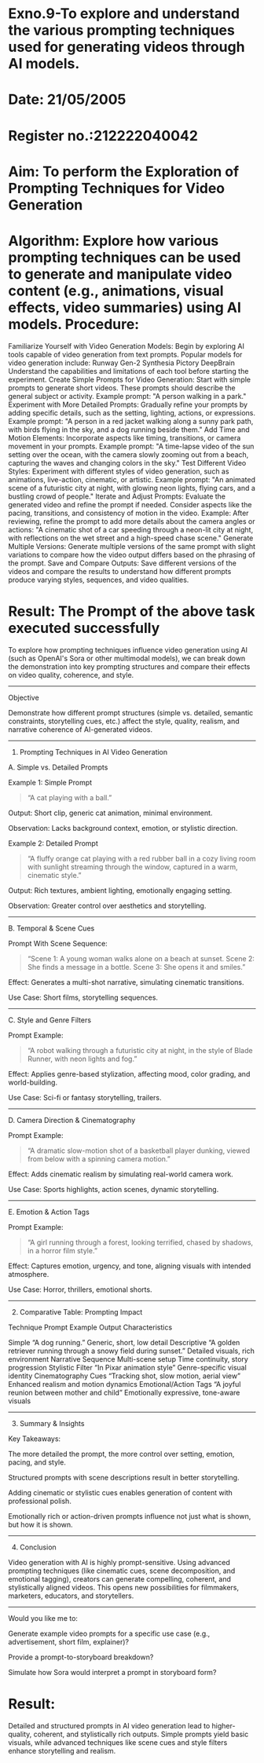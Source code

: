# Exno.9-To explore and understand the various prompting techniques used for generating videos through AI models. 

# Date: 21/05/2005
# Register no.:212222040042
# Aim: To perform the Exploration of Prompting Techniques for Video Generation
# Algorithm: Explore how various prompting techniques can be used to generate and manipulate video content (e.g., animations, visual effects, video summaries) using AI models. Procedure:
Familiarize Yourself with Video Generation Models:
Begin by exploring AI tools capable of video generation from text prompts. Popular models for video generation include:
Runway Gen-2
Synthesia
Pictory
DeepBrain
Understand the capabilities and limitations of each tool before starting the experiment.
Create Simple Prompts for Video Generation:
Start with simple prompts to generate short videos. These prompts should describe the general subject or activity.
Example prompt: "A person walking in a park."
Experiment with More Detailed Prompts:
Gradually refine your prompts by adding specific details, such as the setting, lighting, actions, or expressions.
Example prompt: "A person in a red jacket walking along a sunny park path, with birds flying in the sky, and a dog running beside them."
Add Time and Motion Elements:
Incorporate aspects like timing, transitions, or camera movement in your prompts.
Example prompt: "A time-lapse video of the sun setting over the ocean, with the camera slowly zooming out from a beach, capturing the waves and changing colors in the sky."
Test Different Video Styles:
Experiment with different styles of video generation, such as animations, live-action, cinematic, or artistic.
Example prompt: "An animated scene of a futuristic city at night, with glowing neon lights, flying cars, and a bustling crowd of people."
Iterate and Adjust Prompts:
Evaluate the generated video and refine the prompt if needed. Consider aspects like the pacing, transitions, and consistency of motion in the video.
Example: After reviewing, refine the prompt to add more details about the camera angles or actions: "A cinematic shot of a car speeding through a neon-lit city at night, with reflections on the wet street and a high-speed chase scene."
Generate Multiple Versions:
Generate multiple versions of the same prompt with slight variations to compare how the video output differs based on the phrasing of the prompt.
Save and Compare Outputs:
Save different versions of the videos and compare the results to understand how different prompts produce varying styles, sequences, and video qualities.


# Result: The Prompt of the above task executed successfully

To explore how prompting techniques influence video generation using AI (such as OpenAI's Sora or other multimodal models), we can break down the demonstration into key prompting structures and compare their effects on video quality, coherence, and style.


---

Objective

Demonstrate how different prompt structures (simple vs. detailed, semantic constraints, storytelling cues, etc.) affect the style, quality, realism, and narrative coherence of AI-generated videos.


---

1. Prompting Techniques in AI Video Generation

A. Simple vs. Detailed Prompts

Example 1: Simple Prompt

> “A cat playing with a ball.”



Output: Short clip, generic cat animation, minimal environment.

Observation: Lacks background context, emotion, or stylistic direction.


Example 2: Detailed Prompt

> “A fluffy orange cat playing with a red rubber ball in a cozy living room with sunlight streaming through the window, captured in a warm, cinematic style.”



Output: Rich textures, ambient lighting, emotionally engaging setting.

Observation: Greater control over aesthetics and storytelling.



---

B. Temporal & Scene Cues

Prompt With Scene Sequence:

> “Scene 1: A young woman walks alone on a beach at sunset. Scene 2: She finds a message in a bottle. Scene 3: She opens it and smiles.”



Effect: Generates a multi-shot narrative, simulating cinematic transitions.

Use Case: Short films, storytelling sequences.



---

C. Style and Genre Filters

Prompt Example:

> “A robot walking through a futuristic city at night, in the style of Blade Runner, with neon lights and fog.”



Effect: Applies genre-based stylization, affecting mood, color grading, and world-building.

Use Case: Sci-fi or fantasy storytelling, trailers.



---

D. Camera Direction & Cinematography

Prompt Example:

> “A dramatic slow-motion shot of a basketball player dunking, viewed from below with a spinning camera motion.”



Effect: Adds cinematic realism by simulating real-world camera work.

Use Case: Sports highlights, action scenes, dynamic storytelling.



---

E. Emotion & Action Tags

Prompt Example:

> “A girl running through a forest, looking terrified, chased by shadows, in a horror film style.”



Effect: Captures emotion, urgency, and tone, aligning visuals with intended atmosphere.

Use Case: Horror, thrillers, emotional shorts.



---

2. Comparative Table: Prompting Impact

Technique	Prompt Example	Output Characteristics

Simple	“A dog running.”	Generic, short, low detail
Descriptive	“A golden retriever running through a snowy field during sunset.”	Detailed visuals, rich environment
Narrative Sequence	Multi-scene setup	Time continuity, story progression
Stylistic Filter	“In Pixar animation style”	Genre-specific visual identity
Cinematography Cues	“Tracking shot, slow motion, aerial view”	Enhanced realism and motion dynamics
Emotional/Action Tags	“A joyful reunion between mother and child”	Emotionally expressive, tone-aware visuals



---

3. Summary & Insights

Key Takeaways:

The more detailed the prompt, the more control over setting, emotion, pacing, and style.

Structured prompts with scene descriptions result in better storytelling.

Adding cinematic or stylistic cues enables generation of content with professional polish.

Emotionally rich or action-driven prompts influence not just what is shown, but how it is shown.



---

4. Conclusion

Video generation with AI is highly prompt-sensitive. Using advanced prompting techniques (like cinematic cues, scene decomposition, and emotional tagging), creators can generate compelling, coherent, and stylistically aligned videos. This opens new possibilities for filmmakers, marketers, educators, and storytellers.


---

Would you like me to:

Generate example video prompts for a specific use case (e.g., advertisement, short film, explainer)?

Provide a prompt-to-storyboard breakdown?

Simulate how Sora would interpret a prompt in storyboard form?












# Result:
Detailed and structured prompts in AI video generation lead to higher-quality, coherent, and stylistically rich outputs.
Simple prompts yield basic visuals, while advanced techniques like scene cues and style filters enhance storytelling and realism.
